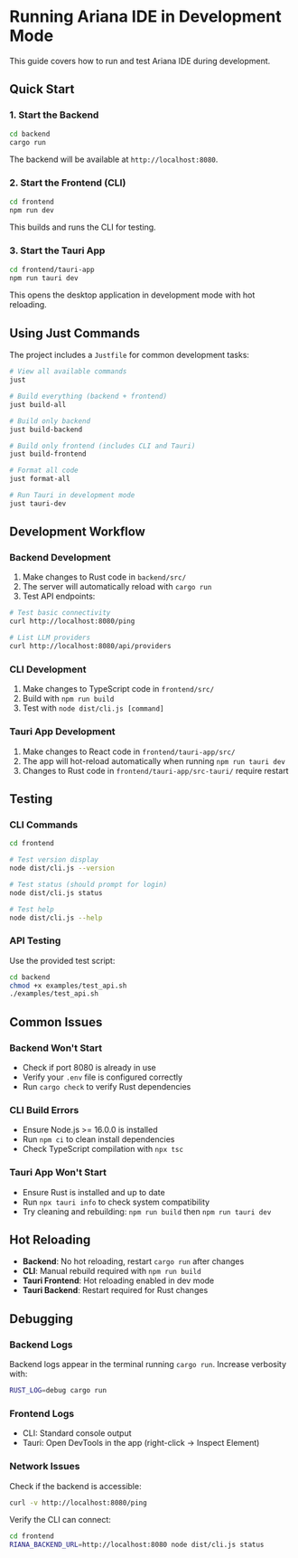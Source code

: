 # Running Ariana IDE in Development Mode

This guide covers how to run and test Ariana IDE during development.

## Quick Start

### 1. Start the Backend
```bash
cd backend
cargo run
```
The backend will be available at `http://localhost:8080`.

### 2. Start the Frontend (CLI)
```bash
cd frontend
npm run dev
```
This builds and runs the CLI for testing.

### 3. Start the Tauri App
```bash
cd frontend/tauri-app
npm run tauri dev
```
This opens the desktop application in development mode with hot reloading.

## Using Just Commands

The project includes a `Justfile` for common development tasks:

```bash
# View all available commands
just

# Build everything (backend + frontend)
just build-all

# Build only backend
just build-backend

# Build only frontend (includes CLI and Tauri)
just build-frontend

# Format all code
just format-all

# Run Tauri in development mode
just tauri-dev
```

## Development Workflow

### Backend Development
1. Make changes to Rust code in `backend/src/`
2. The server will automatically reload with `cargo run`
3. Test API endpoints:
```bash
# Test basic connectivity
curl http://localhost:8080/ping

# List LLM providers
curl http://localhost:8080/api/providers
```

### CLI Development
1. Make changes to TypeScript code in `frontend/src/`
2. Build with `npm run build`
3. Test with `node dist/cli.js [command]`

### Tauri App Development
1. Make changes to React code in `frontend/tauri-app/src/`
2. The app will hot-reload automatically when running `npm run tauri dev`
3. Changes to Rust code in `frontend/tauri-app/src-tauri/` require restart

## Testing

### CLI Commands
```bash
cd frontend

# Test version display
node dist/cli.js --version

# Test status (should prompt for login)
node dist/cli.js status

# Test help
node dist/cli.js --help
```

### API Testing
Use the provided test script:
```bash
cd backend
chmod +x examples/test_api.sh
./examples/test_api.sh
```

## Common Issues

### Backend Won't Start
- Check if port 8080 is already in use
- Verify your `.env` file is configured correctly
- Run `cargo check` to verify Rust dependencies

### CLI Build Errors
- Ensure Node.js >= 16.0.0 is installed
- Run `npm ci` to clean install dependencies
- Check TypeScript compilation with `npx tsc`

### Tauri App Won't Start
- Ensure Rust is installed and up to date
- Run `npx tauri info` to check system compatibility
- Try cleaning and rebuilding: `npm run build` then `npm run tauri dev`

## Hot Reloading

- **Backend**: No hot reloading, restart `cargo run` after changes
- **CLI**: Manual rebuild required with `npm run build`
- **Tauri Frontend**: Hot reloading enabled in dev mode
- **Tauri Backend**: Restart required for Rust changes

## Debugging

### Backend Logs
Backend logs appear in the terminal running `cargo run`. Increase verbosity with:
```bash
RUST_LOG=debug cargo run
```

### Frontend Logs
- CLI: Standard console output
- Tauri: Open DevTools in the app (right-click → Inspect Element)

### Network Issues
Check if the backend is accessible:
```bash
curl -v http://localhost:8080/ping
```

Verify the CLI can connect:
```bash
cd frontend
RIANA_BACKEND_URL=http://localhost:8080 node dist/cli.js status
```
